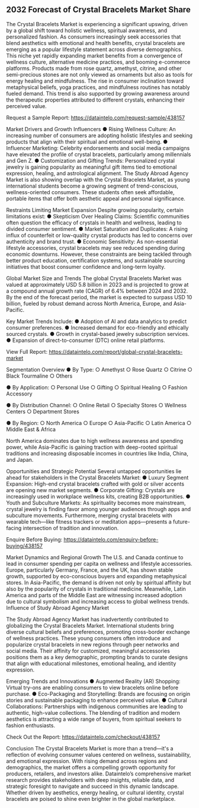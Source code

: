 ## 2032 Forecast of Crystal Bracelets Market Share

The Crystal Bracelets Market is experiencing a significant upswing, driven by a global shift toward holistic wellness, spiritual awareness, and personalized fashion. As consumers increasingly seek accessories that blend aesthetics with emotional and health benefits, crystal bracelets are emerging as a popular lifestyle statement across diverse demographics.
This niche yet rapidly expanding market benefits from a convergence of wellness culture, alternative medicine practices, and booming e-commerce platforms. Products made from rose quartz, amethyst, citrine, and other semi-precious stones are not only viewed as ornaments but also as tools for energy healing and mindfulness.
The rise in consumer inclination toward metaphysical beliefs, yoga practices, and mindfulness routines has notably fueled demand. This trend is also supported by growing awareness around the therapeutic properties attributed to different crystals, enhancing their perceived value.

Request a Sample Report: https://dataintelo.com/request-sample/438157

Market Drivers and Growth Influencers
●	Rising Wellness Culture: An increasing number of consumers are adopting holistic lifestyles and seeking products that align with their spiritual and emotional well-being.
●	Influencer Marketing: Celebrity endorsements and social media campaigns have elevated the profile of crystal bracelets, particularly among millennials and Gen Z.
●	Customization and Gifting Trends: Personalized crystal jewelry is gaining popularity as meaningful gift items tied to emotional expression, healing, and astrological alignment.
The Study Abroad Agency Market is also showing overlap with the Crystal Bracelets Market, as young international students become a growing segment of trend-conscious, wellness-oriented consumers. These students often seek affordable, portable items that offer both aesthetic appeal and personal significance.

Restraints Limiting Market Expansion
Despite growing popularity, certain limitations exist:
●	Skepticism Over Healing Claims: Scientific communities often question the efficacy of crystals in health and wellness, leading to divided consumer sentiment.
●	Market Saturation and Duplicates: A rising influx of counterfeit or low-quality crystal products has led to concerns over authenticity and brand trust.
●	Economic Sensitivity: As non-essential lifestyle accessories, crystal bracelets may see reduced spending during economic downturns.
However, these constraints are being tackled through better product education, certification systems, and sustainable sourcing initiatives that boost consumer confidence and long-term loyalty.

Global Market Size and Trends
The global Crystal Bracelets Market was valued at approximately USD 5.8 billion in 2023 and is projected to grow at a compound annual growth rate (CAGR) of 6.4% between 2024 and 2032. By the end of the forecast period, the market is expected to surpass USD 10 billion, fueled by robust demand across North America, Europe, and Asia-Pacific.

Key Market Trends Include:
●	Adoption of AI and data analytics to predict consumer preferences.
●	Increased demand for eco-friendly and ethically sourced crystals.
●	Growth in crystal-based jewelry subscription services.
●	Expansion of direct-to-consumer (DTC) online retail platforms.

View Full Report: https://dataintelo.com/report/global-crystal-bracelets-market

Segmentation Overview
●	By Type:
○	Amethyst
○	Rose Quartz
○	Citrine
○	Black Tourmaline
○	Others

●	By Application:
○	Personal Use
○	Gifting
○	Spiritual Healing
○	Fashion Accessory

●	By Distribution Channel:
○	Online Retail
○	Specialty Stores
○	Wellness Centers
○	Department Stores

●	By Region:
○	North America
○	Europe
○	Asia-Pacific
○	Latin America
○	Middle East & Africa

North America dominates due to high wellness awareness and spending power, while Asia-Pacific is gaining traction with deep-rooted spiritual traditions and increasing disposable incomes in countries like India, China, and Japan.

Opportunities and Strategic Potential
Several untapped opportunities lie ahead for stakeholders in the Crystal Bracelets Market:
●	Luxury Segment Expansion: High-end crystal bracelets crafted with gold or silver accents are opening new market segments.
●	Corporate Gifting: Crystals are increasingly used in workplace wellness kits, creating B2B opportunities.
●	Youth and Subculture Markets: As spirituality becomes more mainstream, crystal jewelry is finding favor among younger audiences through apps and subculture movements.
Furthermore, merging crystal bracelets with wearable tech—like fitness trackers or meditation apps—presents a future-facing intersection of tradition and innovation.

Enquire Before Buying: https://dataintelo.com/enquiry-before-buying/438157

Market Dynamics and Regional Growth
The U.S. and Canada continue to lead in consumer spending per capita on wellness and lifestyle accessories. Europe, particularly Germany, France, and the UK, has shown stable growth, supported by eco-conscious buyers and expanding metaphysical stores.
In Asia-Pacific, the demand is driven not only by spiritual affinity but also by the popularity of crystals in traditional medicine. Meanwhile, Latin America and parts of the Middle East are witnessing increased adoption due to cultural symbolism and increasing access to global wellness trends.
Influence of Study Abroad Agency Market

The Study Abroad Agency Market has inadvertently contributed to globalizing the Crystal Bracelets Market. International students bring diverse cultural beliefs and preferences, promoting cross-border exchange of wellness practices. These young consumers often introduce and popularize crystal bracelets in new regions through peer networks and social media.
Their affinity for customized, meaningful accessories positions them as a key demographic, prompting brands to curate designs that align with educational milestones, emotional healing, and identity expression.

Emerging Trends and Innovations
●	Augmented Reality (AR) Shopping: Virtual try-ons are enabling consumers to view bracelets online before purchase.
●	Eco-Packaging and Storytelling: Brands are focusing on origin stories and sustainable packaging to enhance perceived value.
●	Cultural Collaborations: Partnerships with indigenous communities are leading to authentic, high-value collections.
The blending of tradition and modern aesthetics is attracting a wide range of buyers, from spiritual seekers to fashion enthusiasts.

Check Out the Report: https://dataintelo.com/checkout/438157

Conclusion
The Crystal Bracelets Market is more than a trend—it's a reflection of evolving consumer values centered on wellness, sustainability, and emotional expression. With rising demand across regions and demographics, the market offers a compelling growth opportunity for producers, retailers, and investors alike.
Dataintelo’s comprehensive market research provides stakeholders with deep insights, reliable data, and strategic foresight to navigate and succeed in this dynamic landscape. Whether driven by aesthetics, energy healing, or cultural identity, crystal bracelets are poised to shine even brighter in the global marketplace.

